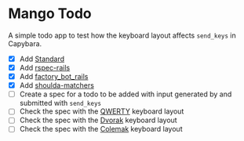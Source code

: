 # Mango Todo

A simple todo app to test how the keyboard layout affects `send_keys` in Capybara.

- [x] Add [Standard](https://github.com/testdouble/standard)
- [x] Add [rspec-rails](https://github.com/rspec/rspec-rails)
- [x] Add [factory_bot_rails](https://github.com/thoughtbot/factory_bot_rails)
- [x] Add [shoulda-matchers](https://github.com/thoughtbot/shoulda-matchers)
- [ ] Create a spec for a todo to be added with input generated by and submitted with `send_keys`
- [ ] Check the spec with the [QWERTY](https://en.wikipedia.org/wiki/QWERTY) keyboard layout
- [ ] Check the spec with the [Dvorak](https://en.wikipedia.org/wiki/Dvorak_keyboard_layout) keyboard layout
- [ ] Check the spec with the [Colemak](https://en.wikipedia.org/wiki/Colemak) keyboard layout
